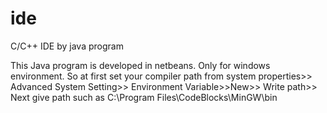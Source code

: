 # ide
C/C++ IDE by java program

This Java program is developed in netbeans. Only for windows environment. So at first set your compiler path from system properties>>
Advanced System Setting>> Environment Variable>>New>> Write path>> Next give path such as  C:\Program Files\CodeBlocks\MinGW\bin
